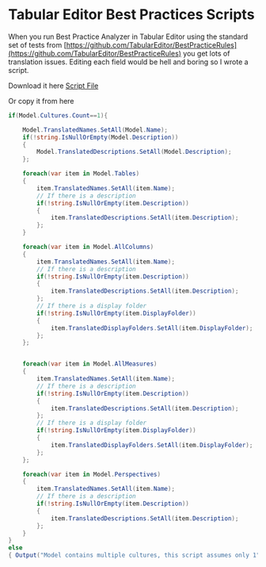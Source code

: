 # Tabular Editor Best Practices Scripts

When you run Best Practice Analyzer in Tabular Editor using the standard set of tests from [https://github.com/TabularEditor/BestPracticeRules](https://github.com/TabularEditor/BestPracticeRules) you get lots of translation issues. Editing each field would be hell and boring so I wrote a script.

Download it here [Script File](<Sample Files/Tabular Editor Set Default Translations Script.csx>)

Or copy it from here

```C#
if(Model.Cultures.Count==1){

    Model.TranslatedNames.SetAll(Model.Name);
    if(!string.IsNullOrEmpty(Model.Description))
    {
        Model.TranslatedDescriptions.SetAll(Model.Description);
    };

    foreach(var item in Model.Tables)
    {
        item.TranslatedNames.SetAll(item.Name);
        // If there is a description
        if(!string.IsNullOrEmpty(item.Description))
        {
            item.TranslatedDescriptions.SetAll(item.Description);
        };
    }

    foreach(var item in Model.AllColumns)
    {
        item.TranslatedNames.SetAll(item.Name);
        // If there is a description
        if(!string.IsNullOrEmpty(item.Description))
        {
            item.TranslatedDescriptions.SetAll(item.Description);
        };
        // If there is a display folder
        if(!string.IsNullOrEmpty(item.DisplayFolder))
        {
            item.TranslatedDisplayFolders.SetAll(item.DisplayFolder);
        };
    };


    foreach(var item in Model.AllMeasures)
    {
        item.TranslatedNames.SetAll(item.Name);
        // If there is a description
        if(!string.IsNullOrEmpty(item.Description))
        {
            item.TranslatedDescriptions.SetAll(item.Description);
        };
        // If there is a display folder
        if(!string.IsNullOrEmpty(item.DisplayFolder))
        {
            item.TranslatedDisplayFolders.SetAll(item.DisplayFolder);
        };
    };

    foreach(var item in Model.Perspectives)
    {
        item.TranslatedNames.SetAll(item.Name);
        // If there is a description
        if(!string.IsNullOrEmpty(item.Description))
        {
            item.TranslatedDescriptions.SetAll(item.Description);
        };
    }
}
else
{ Output("Model contains multiple cultures, this script assumes only 1");}

```
